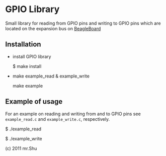GPIO Library
============

Small library for reading from GPIO pins and writing to GPIO pins which are located on the expansion bus
on [BeagleBoard](http://beagleboard.org)

Installation
----------------

- install GPIO library
  
  $ make install

- make example_read & example_write
  
  make example

Example of usage
----------------

For an example on reading and writing from and to GPIO pins see `example_read.c` and `example_write.c`, respectively.

  $ ./example_read

  $ ./example_write


(c) 2011 mr.Shu
